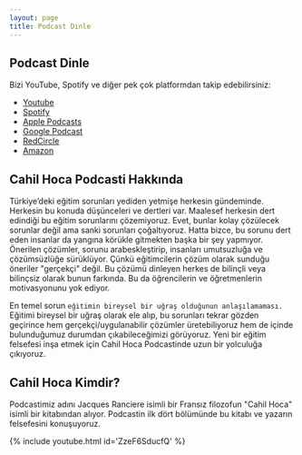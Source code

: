 ```yaml
---
layout: page
title: Podcast Dinle
---
```

## Podcast Dinle

Bizi YouTube, Spotify ve diğer pek çok platformdan takip edebilirsiniz:

- [Youtube](https://www.youtube.com/channel/UCPzd7JNfYbiT3fFiaf8b-0g)
- [Spotify](https://open.spotify.com/show/1hc8OLU3PLTBoQmRUxMp7n)
- [Apple Podcasts](https://podcasts.apple.com/us/podcast/cahil-hoca/id1581270250)
- [Google Podcast](https://podcasts.google.com/feed/aHR0cHM6Ly9mZWVkcy5yZWRjaXJjbGUuY29tL2IzMzdjM2NiLTlmYzgtNDMyOC04ODA1LWY3OTYxNWJhOWE1ZA)
- [RedCircle](https://app.redcircle.com/shows/b337c3cb-9fc8-4328-8805-f79615ba9a5d)
- [Amazon](https://www.amazon.com/item_name/dp/B08K58KMT7)

## Cahil Hoca Podcasti Hakkında

Türkiye’deki eğitim sorunları yediden yetmişe herkesin gündeminde. Herkesin bu konuda düşünceleri ve dertleri var. Maalesef herkesin dert edindiği bu eğitim sorunlarını çözemiyoruz. Evet, bunlar kolay çözülecek sorunlar değil ama sanki sorunları çoğaltıyoruz. Hatta bizce, bu sorunu dert eden insanlar da yangına körükle gitmekten başka bir şey yapmıyor. Önerilen çözümler, sorunu arabeskleştirip, insanları umutsuzluğa ve çözümsüzlüğe sürüklüyor. Çünkü eğitimcilerin çözüm olarak sunduğu öneriler "gerçekçi" değil. Bu çözümü dinleyen herkes de bilinçli veya bilinçsiz olarak bunun farkında. Bu da öğrencilerin ve öğretmenlerin motivasyonunu yok ediyor.

En temel sorun `eğitimin bireysel bir uğraş olduğunun anlaşılamaması.` Eğitimi bireysel bir uğraş olarak ele alıp, bu sorunları tekrar gözden geçirince hem gerçekçi/uygulanabilir çözümler üretebiliyoruz hem de içinde bulunduğumuz durumdan çıkabileceğimizi görüyoruz. Yeni bir eğitim felsefesi inşa etmek için Cahil Hoca Podcastinde uzun bir yolculuğa çıkıyoruz. 

## Cahil Hoca Kimdir?

Podcastimiz adını Jacques Ranciere isimli bir Fransız filozofun "Cahil Hoca" isimli bir kitabından alıyor. Podcastin ilk dört bölümünde bu kitabı ve yazarın felsefesini konuşuyoruz.

{% include youtube.html id='ZzeF6SducfQ' %}
